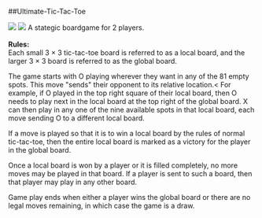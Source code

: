 ##Ultimate-Tic-Tac-Toe

[![](https://img.shields.io/badge/Made_with-python-green?style=for-the-badge&logo=python)](https://flask.palletsprojects.com/en/1.1.x/)
[![](https://img.shields.io/badge/IDE-Visual_Studio_Code-blue?style=for-the-badge&logo=visual-studio-code)](https://code.visualstudio.com/  "Visual Studio Code")
A stategic boardgame for 2 players.<br>
<br>
<b>Rules:</b><br>
Each small 3 × 3 tic-tac-toe board is referred to as a local board, and the larger 3 × 3 board is referred to as the global board.<br>

The game starts with O playing wherever they want in any of the 81 empty spots. This move "sends" their opponent to its relative location.< For example, if O played in the top right square of their local board, then O needs to play next in the local board at the top right of the global board. X can then play in any one of the nine available spots in that local board, each move sending O to a different local board.<br>

If a move is played so that it is to win a local board by the rules of normal tic-tac-toe, then the entire local board is marked as a victory for the player in the global board.<br>

Once a local board is won by a player or it is filled completely, no more moves may be played in that board. If a player is sent to such a board, then that player may play in any other board.<br>

Game play ends when either a player wins the global board or there are no legal moves remaining, in which case the game is a draw.<br>
